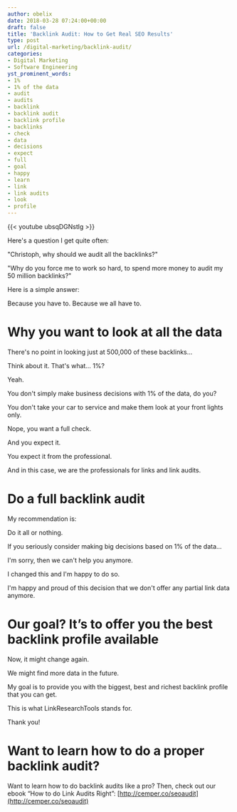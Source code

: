 ```yaml
---
author: obelix
date: 2018-03-28 07:24:00+00:00
draft: false
title: 'Backlink Audit: How to Get Real SEO Results'
type: post
url: /digital-marketing/backlink-audit/
categories:
- Digital Marketing
- Software Engineering
yst_prominent_words:
- 1%
- 1% of the data
- audit
- audits
- backlink
- backlink audit
- backlink profile
- backlinks
- check
- data
- decisions
- expect
- full
- goal
- happy
- learn
- link
- link audits
- look
- profile
---
```


{{< youtube ubsqDGNstlg >}}

Here's a question I get quite often:

"Christoph, why should we audit all the backlinks?"

"Why do you force me to work so hard, to spend more money to audit my 50 million backlinks?"

Here is a simple answer:

Because you have to. Because we all have to.


# Why you want to look at all the data


There's no point in looking just at 500,000 of these backlinks...

Think about it. That's what… 1%?

Yeah.

You don't simply make business decisions with 1% of the data, do you?

You don't take your car to service and make them look at your front lights only.

Nope, you want a full check.

And you expect it.

You expect it from the professional.

And in this case, we are the professionals for links and link audits.


# Do a full backlink audit


My recommendation is:

Do it all or nothing.

If you seriously consider making big decisions based on 1% of the data...

I'm sorry, then we can't help you anymore.

I changed this and I'm happy to do so.

I'm happy and proud of this decision that we don't offer any partial link data anymore.


# Our goal? It’s to offer you the best backlink profile available


Now, it might change again.

We might find more data in the future.

My goal is to provide you with the biggest, best and richest backlink profile that you can get.

This is what LinkResearchTools stands for.

Thank you!


# Want to learn how to do a proper backlink audit?


Want to learn how to do backlink audits like a pro? Then, check out our ebook “How to do Link Audits Right”: [http://cemper.co/seoaudit](http://cemper.co/seoaudit)
